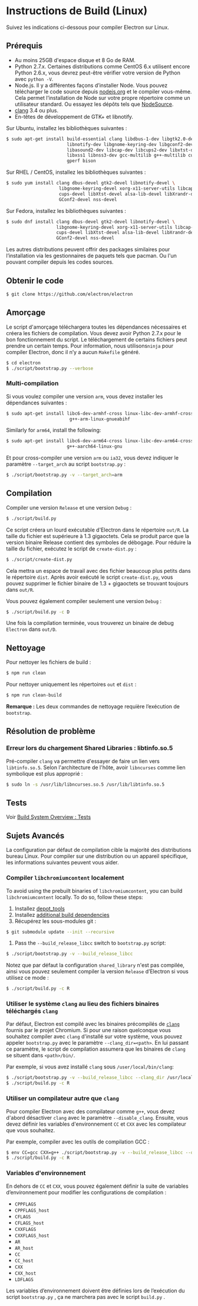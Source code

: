 # Instructions de Build (Linux)

Suivez les indications ci-dessous pour compiler Electron sur Linux.

## Prérequis

* Au moins 25GB d'espace disque et 8 Go de RAM.
* Python 2.7.x. Certaines distributions comme CentOS 6.x utilisent encore Python 2.6.x, vous devrez peut-être vérifier votre version de Python avec `python -V`.
* Node.js. Il y a différentes façons d’installer Node. Vous pouvez télécharger le code source depuis [nodejs.org](http://nodejs.org) et le compiler vous-même. Cela permet l’installation de Node sur votre propre répertoire comme un utilisateur standard. Ou essayez les dépôts tels que [NodeSource](https://nodesource.com/blog/nodejs-v012-iojs-and-the-nodesource-linux-repositories).
* [clang](https://clang.llvm.org/get_started.html) 3.4 ou plus.
* En-têtes de développement de GTK+ et libnotify.

Sur Ubuntu, installez les bibliothèques suivantes :

```sh
$ sudo apt-get install build-essential clang libdbus-1-dev libgtk2.0-dev \
                       libnotify-dev libgnome-keyring-dev libgconf2-dev \
                       libasound2-dev libcap-dev libcups2-dev libxtst-dev \
                       libxss1 libnss3-dev gcc-multilib g++-multilib curl \
                       gperf bison
```

Sur RHEL / CentOS, installez les bibliothèques suivantes :

```sh
$ sudo yum install clang dbus-devel gtk2-devel libnotify-devel \
                    libgnome-keyring-devel xorg-x11-server-utils libcap-devel \
                    cups-devel libXtst-devel alsa-lib-devel libXrandr-devel \
                    GConf2-devel nss-devel
```

Sur Fedora, installez les bibliothèques suivantes :

```sh
$ sudo dnf install clang dbus-devel gtk2-devel libnotify-devel \
                   libgnome-keyring-devel xorg-x11-server-utils libcap-devel \
                   cups-devel libXtst-devel alsa-lib-devel libXrandr-devel \
                   GConf2-devel nss-devel
```

Les autres distributions peuvent offrir des packages similaires pour l’installation via les gestionnaires de paquets tels que pacman. Ou l'un pouvant compiler depuis les codes sources.

## Obtenir le code

```sh
$ git clone https://github.com/electron/electron
```

## Amorçage

Le script d'amorçage téléchargera toutes les dépendances nécessaires et créera les fichiers de compilation. Vous devez avoir Python 2.7.x pour le bon fonctionnement du script. Le téléchargement de certains fichiers peut prendre un certain temps. Pour information, nous utilisons`ninja` pour compiler Electron, donc il n’y a aucun `Makefile` généré.

```sh
$ cd electron
$ ./script/bootstrap.py --verbose
```

### Multi-compilation

Si vous voulez compiler une version `arm`, vous devez installer les dépendances suivantes :

```sh
$ sudo apt-get install libc6-dev-armhf-cross linux-libc-dev-armhf-cross \
                        g++-arm-linux-gnueabihf
```

Similarly for `arm64`, install the following:

```sh
$ sudo apt-get install libc6-dev-arm64-cross linux-libc-dev-arm64-cross \
                       g++-aarch64-linux-gnu
```

Et pour cross-compiler une version `arm` ou `ia32`, vous devez indiquer le paramètre `--target_arch` au script `bootstrap.py` :

```sh
$ ./script/bootstrap.py -v --target_arch=arm
```

## Compilation

Compiler une version `Release` et une version `Debug` :

```sh
$ ./script/build.py
```

Ce script créera un lourd exécutable d'Electron dans le répertoire `out/R`. La taille du fichier est supérieure à 1.3 gigaoctets. Cela se produit parce que la version binaire Release contient des symboles de débogage. Pour réduire la taille du fichier, exécutez le script de `create-dist.py` :

```sh
$ ./script/create-dist.py
```

Cela mettra un espace de travail avec des fichier beaucoup plus petits dans le répertoire `dist`. Après avoir exécuté le script `create-dist.py`, vous pouvez supprimer le fichier binaire de 1.3 + gigaoctets se trouvant toujours dans `out/R`.

Vous pouvez également compiler seulement une version `Debug` :

```sh
$ ./script/build.py -c D
```

Une fois la compilation terminée, vous trouverez un binaire de debug `Electron` dans `out/D`.

## Nettoyage

Pour nettoyer les fichiers de build :

```sh
$ npm run clean
```

Pour nettoyer uniquement les répertoires `out` et `dist` :

```sh
$ npm run clean-build
```

**Remarque :** Les deux commandes de nettoyage requière l’exécution de `bootstrap`.

## Résolution de problème

### Erreur lors du chargement Shared Libraries : libtinfo.so.5

Pré-compiler `clang` va permettre d'essayer de faire un lien vers `libtinfo.so.5`. Selon l'architecture de l'hôte, avoir `libncurses` comme lien symbolique est plus approprié :

```sh
$ sudo ln -s /usr/lib/libncurses.so.5 /usr/lib/libtinfo.so.5
```

## Tests

Voir [Build System Overview : Tests](build-system-overview.md#tests)

## Sujets Avancés

La configuration par défaut de compilation cible la majorité des distributions bureau Linux. Pour compiler sur une distribution ou un appareil spécifique, les informations suivantes peuvent vous aider.

### Compiler `libchromiumcontent` localement

To avoid using the prebuilt binaries of `libchromiumcontent`, you can build `libchromiumcontent` locally. To do so, follow these steps:

1. Installez [depot_tools](https://chromium.googlesource.com/chromium/src/+/master/docs/linux_build_instructions.md#Install)
2. Installez [additional build dependencies](https://chromium.googlesource.com/chromium/src/+/master/docs/linux_build_instructions.md#Install-additional-build-dependencies)
3. Récupérez les sous-modules git :

```sh
$ git submodule update --init --recursive
```

1. Pass the `--build_release_libcc` switch to `bootstrap.py` script:

```sh
$ ./script/bootstrap.py -v --build_release_libcc
```

Notez que par défaut la configuration `shared_library` n'est pas compilée, ainsi vous pouvez seulement compiler la version `Release` d’Electron si vous utilisez ce mode :

```sh
$ ./script/build.py -c R
```

### Utiliser le système `clang` au lieu des fichiers binaires téléchargés `clang`

Par défaut, Electron est compilé avec les binaires précompilés de [`clang`](https://clang.llvm.org/get_started.html) fournis par le projet Chromium. Si pour une raison quelconque vous souhaitez compiler avec `clang` d'installé sur votre système, vous pouvez appeler `bootstrap.py` avec le paramètre `--clang_dir=<path>`. En lui passant ce paramètre, le script de compilation assumera que les binaires de `clang` se situent dans `<path>/bin/`.

Par exemple, si vous avez installé `clang` sous `/user/local/bin/clang`:

```sh
$ ./script/bootstrap.py -v --build_release_libcc --clang_dir /usr/local
$ ./script/build.py -c R
```

### Utiliser un compilateur autre que `clang`

Pour compiler Electron avec des compilateur comme `g++`, vous devez d'abord désactiver `clang` avec le paramètre `--disable_clang`. Ensuite, vous devez définir les variables d'environnement `CC` et `CXX` avec les compilateur que vous souhaitez.

Par exemple, compiler avec les outils de compilation GCC :

```sh
$ env CC=gcc CXX=g++ ./script/bootstrap.py -v --build_release_libcc --disable_clang
$ ./script/build.py -c R
```

### Variables d'environnement

En dehors de `CC` et `CXX`, vous pouvez également définir la suite de variables d’environnement pour modifier les configurations de compilation :

* `CPPFLAGS`
* `CPPFLAGS_host`
* `CFLAGS`
* `CFLAGS_host`
* `CXXFLAGS`
* `CXXFLAGS_host`
* `AR`
* `AR_host`
* `CC`
* `CC_host`
* `CXX`
* `CXX_host`
* `LDFLAGS`

Les variables d’environnement doivent être définies lors de l’exécution du script `bootstrap.py` , ça ne marchera pas avec le script `build.py` .